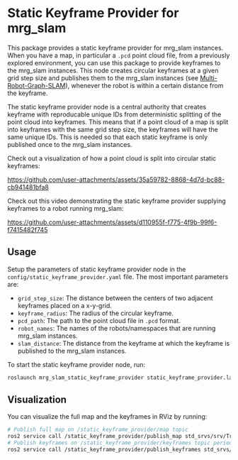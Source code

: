# Static Keyframe Provider for mrg_slam

This package provides a static keyframe provider for mrg_slam instances. When you have a map, in particular a `.pcd` point cloud file, from a previously explored environment, you can use this package to provide keyframes to the mrg_slam instances. This node creates circular keyframes at a given grid step size and publishes them to the mrg_slam instances (see [Multi-Robot-Graph-SLAM](https://github.com/aserbremen/Multi-Robot-Graph-SLAM)), whenever the robot is within a certain distance from the keyframe.

The static keyframe provider node is a central authority that creates keyframe with reproducable unique IDs from deterministic splitting of the point cloud into keyframes. This means that if a point cloud of a map is split into keyframes with the same grid step size, the keyframes will have the same unique IDs. This is needed so that each static keyframe is only published once to the mrg_slam instances.

Check out a visualization of how a point cloud is split into circular static keyframes: 

https://github.com/user-attachments/assets/35a59782-8868-4d7d-bc88-cb941481bfa8

Check out this video demonstrating the static keyframe provider supplying keyframes to a robot running mrg_slam:

https://github.com/user-attachments/assets/d110955f-f775-4f9b-99f6-f7415482f745

## Usage

Setup the parameters of static keyframe provider node in the `config/static_keyframe_provider.yaml` file. The most important parameters are:

- `grid_step_size`: The distance between the centers of two adjacent keyframes placed on a x-y-grid.
- `keyframe_radius`: The radius of the circular keyframe. 
- `pcd_path`: The path to the point cloud file in `.pcd` format. 
- `robot_names`: The names of the robots/namespaces that are running mrg_slam instances.
- `slam_distance`: The distance from the keyframe at which the keyframe is published to the mrg_slam instances.

To start the static keyframe provider node, run:

```bash
roslaunch mrg_slam_static_keyframe_provider static_keyframe_provider.launch
```

## Visualization

You can visualize the full map and the keyframes in RViz by running:

```bash
# Publish full map on /static_keyframe_provider/map topic
ros2 service call /static_keyframe_provider/publish_map std_srvs/srv/Trigger 
# Publish keyframes on /static_keyframe_provider/keyframes topic periodically in a timer
ros2 service call /static_keyframe_provider/publish_keyframes std_srvs/srv/Trigger
```